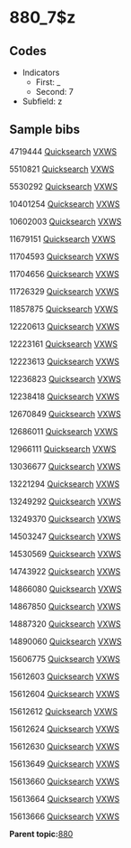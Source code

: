 # 880\_7$z

## Codes

-   Indicators
    -   First: \_
    -   Second: 7
-   Subfield: z

## Sample bibs

4719444 [Quicksearch](https://search.library.yale.edu/catalog/4719444) [VXWS](http://prodorbis.library.yale.edu:7014/vxws/GetHoldingsService?bibId=4719444)

5510821 [Quicksearch](https://search.library.yale.edu/catalog/5510821) [VXWS](http://prodorbis.library.yale.edu:7014/vxws/GetHoldingsService?bibId=5510821)

5530292 [Quicksearch](https://search.library.yale.edu/catalog/5530292) [VXWS](http://prodorbis.library.yale.edu:7014/vxws/GetHoldingsService?bibId=5530292)

10401254 [Quicksearch](https://search.library.yale.edu/catalog/10401254) [VXWS](http://prodorbis.library.yale.edu:7014/vxws/GetHoldingsService?bibId=10401254)

10602003 [Quicksearch](https://search.library.yale.edu/catalog/10602003) [VXWS](http://prodorbis.library.yale.edu:7014/vxws/GetHoldingsService?bibId=10602003)

11679151 [Quicksearch](https://search.library.yale.edu/catalog/11679151) [VXWS](http://prodorbis.library.yale.edu:7014/vxws/GetHoldingsService?bibId=11679151)

11704593 [Quicksearch](https://search.library.yale.edu/catalog/11704593) [VXWS](http://prodorbis.library.yale.edu:7014/vxws/GetHoldingsService?bibId=11704593)

11704656 [Quicksearch](https://search.library.yale.edu/catalog/11704656) [VXWS](http://prodorbis.library.yale.edu:7014/vxws/GetHoldingsService?bibId=11704656)

11726329 [Quicksearch](https://search.library.yale.edu/catalog/11726329) [VXWS](http://prodorbis.library.yale.edu:7014/vxws/GetHoldingsService?bibId=11726329)

11857875 [Quicksearch](https://search.library.yale.edu/catalog/11857875) [VXWS](http://prodorbis.library.yale.edu:7014/vxws/GetHoldingsService?bibId=11857875)

12220613 [Quicksearch](https://search.library.yale.edu/catalog/12220613) [VXWS](http://prodorbis.library.yale.edu:7014/vxws/GetHoldingsService?bibId=12220613)

12223161 [Quicksearch](https://search.library.yale.edu/catalog/12223161) [VXWS](http://prodorbis.library.yale.edu:7014/vxws/GetHoldingsService?bibId=12223161)

12223613 [Quicksearch](https://search.library.yale.edu/catalog/12223613) [VXWS](http://prodorbis.library.yale.edu:7014/vxws/GetHoldingsService?bibId=12223613)

12236823 [Quicksearch](https://search.library.yale.edu/catalog/12236823) [VXWS](http://prodorbis.library.yale.edu:7014/vxws/GetHoldingsService?bibId=12236823)

12238418 [Quicksearch](https://search.library.yale.edu/catalog/12238418) [VXWS](http://prodorbis.library.yale.edu:7014/vxws/GetHoldingsService?bibId=12238418)

12670849 [Quicksearch](https://search.library.yale.edu/catalog/12670849) [VXWS](http://prodorbis.library.yale.edu:7014/vxws/GetHoldingsService?bibId=12670849)

12686011 [Quicksearch](https://search.library.yale.edu/catalog/12686011) [VXWS](http://prodorbis.library.yale.edu:7014/vxws/GetHoldingsService?bibId=12686011)

12966111 [Quicksearch](https://search.library.yale.edu/catalog/12966111) [VXWS](http://prodorbis.library.yale.edu:7014/vxws/GetHoldingsService?bibId=12966111)

13036677 [Quicksearch](https://search.library.yale.edu/catalog/13036677) [VXWS](http://prodorbis.library.yale.edu:7014/vxws/GetHoldingsService?bibId=13036677)

13221294 [Quicksearch](https://search.library.yale.edu/catalog/13221294) [VXWS](http://prodorbis.library.yale.edu:7014/vxws/GetHoldingsService?bibId=13221294)

13249292 [Quicksearch](https://search.library.yale.edu/catalog/13249292) [VXWS](http://prodorbis.library.yale.edu:7014/vxws/GetHoldingsService?bibId=13249292)

13249370 [Quicksearch](https://search.library.yale.edu/catalog/13249370) [VXWS](http://prodorbis.library.yale.edu:7014/vxws/GetHoldingsService?bibId=13249370)

14503247 [Quicksearch](https://search.library.yale.edu/catalog/14503247) [VXWS](http://prodorbis.library.yale.edu:7014/vxws/GetHoldingsService?bibId=14503247)

14530569 [Quicksearch](https://search.library.yale.edu/catalog/14530569) [VXWS](http://prodorbis.library.yale.edu:7014/vxws/GetHoldingsService?bibId=14530569)

14743922 [Quicksearch](https://search.library.yale.edu/catalog/14743922) [VXWS](http://prodorbis.library.yale.edu:7014/vxws/GetHoldingsService?bibId=14743922)

14866080 [Quicksearch](https://search.library.yale.edu/catalog/14866080) [VXWS](http://prodorbis.library.yale.edu:7014/vxws/GetHoldingsService?bibId=14866080)

14867850 [Quicksearch](https://search.library.yale.edu/catalog/14867850) [VXWS](http://prodorbis.library.yale.edu:7014/vxws/GetHoldingsService?bibId=14867850)

14887320 [Quicksearch](https://search.library.yale.edu/catalog/14887320) [VXWS](http://prodorbis.library.yale.edu:7014/vxws/GetHoldingsService?bibId=14887320)

14890060 [Quicksearch](https://search.library.yale.edu/catalog/14890060) [VXWS](http://prodorbis.library.yale.edu:7014/vxws/GetHoldingsService?bibId=14890060)

15606775 [Quicksearch](https://search.library.yale.edu/catalog/15606775) [VXWS](http://prodorbis.library.yale.edu:7014/vxws/GetHoldingsService?bibId=15606775)

15612603 [Quicksearch](https://search.library.yale.edu/catalog/15612603) [VXWS](http://prodorbis.library.yale.edu:7014/vxws/GetHoldingsService?bibId=15612603)

15612604 [Quicksearch](https://search.library.yale.edu/catalog/15612604) [VXWS](http://prodorbis.library.yale.edu:7014/vxws/GetHoldingsService?bibId=15612604)

15612612 [Quicksearch](https://search.library.yale.edu/catalog/15612612) [VXWS](http://prodorbis.library.yale.edu:7014/vxws/GetHoldingsService?bibId=15612612)

15612624 [Quicksearch](https://search.library.yale.edu/catalog/15612624) [VXWS](http://prodorbis.library.yale.edu:7014/vxws/GetHoldingsService?bibId=15612624)

15612630 [Quicksearch](https://search.library.yale.edu/catalog/15612630) [VXWS](http://prodorbis.library.yale.edu:7014/vxws/GetHoldingsService?bibId=15612630)

15613649 [Quicksearch](https://search.library.yale.edu/catalog/15613649) [VXWS](http://prodorbis.library.yale.edu:7014/vxws/GetHoldingsService?bibId=15613649)

15613660 [Quicksearch](https://search.library.yale.edu/catalog/15613660) [VXWS](http://prodorbis.library.yale.edu:7014/vxws/GetHoldingsService?bibId=15613660)

15613664 [Quicksearch](https://search.library.yale.edu/catalog/15613664) [VXWS](http://prodorbis.library.yale.edu:7014/vxws/GetHoldingsService?bibId=15613664)

15613666 [Quicksearch](https://search.library.yale.edu/catalog/15613666) [VXWS](http://prodorbis.library.yale.edu:7014/vxws/GetHoldingsService?bibId=15613666)

**Parent topic:**[880](../../tags/880/880.md)


